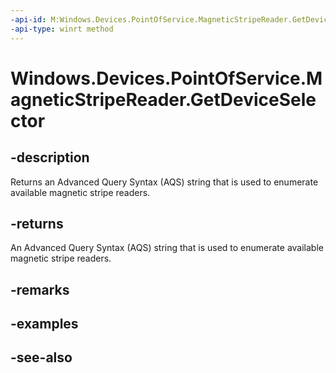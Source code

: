 ```yaml
---
-api-id: M:Windows.Devices.PointOfService.MagneticStripeReader.GetDeviceSelector
-api-type: winrt method
---
```


<!-- Method syntax
public string GetDeviceSelector()
-->

# Windows.Devices.PointOfService.MagneticStripeReader.GetDeviceSelector

## -description
Returns an Advanced Query Syntax (AQS) string that is used to enumerate available magnetic stripe readers.

## -returns
An Advanced Query Syntax (AQS) string that is used to enumerate available magnetic stripe readers.

## -remarks

## -examples

## -see-also
